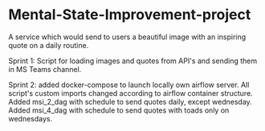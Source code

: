 # Mental-State-Improvement-project
A service which would send to users a beautiful image with an inspiring quote on a daily routine.

Sprint 1:
Script for loading images and quotes from API's and sending them in MS Teams channel.

Sprint 2:
added docker-compose to launch locally own airflow server. All script's custom imports changed according to airflow container structure.
Added msi_2_dag with schedule to send quotes daily, except wednesday.
Added msi_4_dag with schedule to send quotes with toads only on wednesdays.
